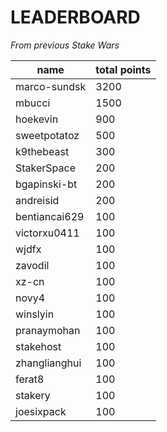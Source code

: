 # LEADERBOARD
*From previous Stake Wars*

| name          | total points |
|---------------|--------------|
| marco-sundsk  | 3200         |
| mbucci        | 1500         |
| hoekevin      | 900          |
| sweetpotatoz  | 500          |
| k9thebeast    | 300          |
| StakerSpace   | 200          |
| bgapinski-bt  | 200          |
| andreisid     | 200          |
| bentiancai629 | 100          |
| victorxu0411  | 100          |
| wjdfx         | 100          |
| zavodil       | 100          |
| xz-cn         | 100          |
| novy4         | 100          |
| winslyin      | 100          |
| pranaymohan   | 100          |
| stakehost     | 100          |
| zhanglianghui | 100          |
| ferat8        | 100          |
| stakery       | 100          |
| joesixpack    | 100          |
